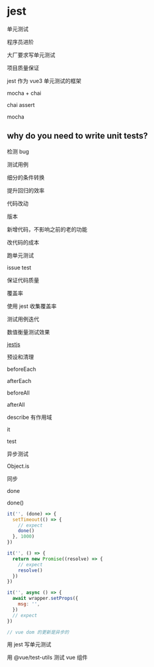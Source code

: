 # jest

单元测试

程序员进阶

大厂要求写单元测试

项目质量保证

jest 作为 vue3 单元测试的框架

mocha + chai

chai assert

mocha

## why do you need to write unit tests?

检测 bug

测试用例

细分的条件转换

提升回归的效率

代码改动

版本

新增代码，不影响之前的老的功能

改代码的成本

跑单元测试

issue test

保证代码质量

覆盖率

使用 jest 收集覆盖率

测试用例迭代

数值衡量测试效果

[jestjs](https://jestjs.io/)

预设和清理

beforeEach

afterEach

beforeAll

afterAll

describe 有作用域

it

test

异步测试

Object.is

同步

done

done()

```js
it('', (done) => {
  setTimeout(() => {
    // expect
    done()
  }, 1000)
})

it('', () => {
  return new Promise((resolve) => {
    // expect
    resolve()
  })
})

it('', async () => {
  await wrapper.setProps({
    msg: '',
  })
  // expect
})

// vue dom 的更新是异步的
```

用 jest 写单元测试

用 @vue/test-utils 测试 vue 组件
